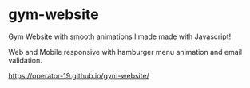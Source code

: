 # gym-website
Gym Website with smooth animations I made made with Javascript!

Web and Mobile responsive with hamburger menu animation and email validation.

https://operator-19.github.io/gym-website/

